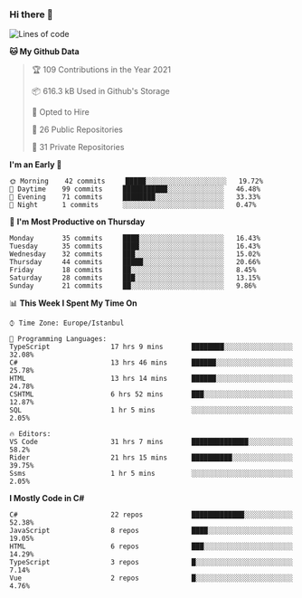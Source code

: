 ### Hi there 👋

<!--START_SECTION:waka-->
![Lines of code](https://img.shields.io/badge/From%20Hello%20World%20I%27ve%20Written-6.1%20million%20lines%20of%20code-blue)

**🐱 My Github Data** 

> 🏆 109 Contributions in the Year 2021
 > 
> 📦 616.3 kB Used in Github's Storage 
 > 
> 💼 Opted to Hire
 > 
> 📜 26 Public Repositories 
 > 
> 🔑 31 Private Repositories  
 > 
**I'm an Early 🐤** 

```text
🌞 Morning    42 commits     █████░░░░░░░░░░░░░░░░░░░░   19.72% 
🌆 Daytime    99 commits     ███████████░░░░░░░░░░░░░░   46.48% 
🌃 Evening    71 commits     ████████░░░░░░░░░░░░░░░░░   33.33% 
🌙 Night      1 commits      ░░░░░░░░░░░░░░░░░░░░░░░░░   0.47%

```
📅 **I'm Most Productive on Thursday** 

```text
Monday       35 commits     ████░░░░░░░░░░░░░░░░░░░░░   16.43% 
Tuesday      35 commits     ████░░░░░░░░░░░░░░░░░░░░░   16.43% 
Wednesday    32 commits     ███░░░░░░░░░░░░░░░░░░░░░░   15.02% 
Thursday     44 commits     █████░░░░░░░░░░░░░░░░░░░░   20.66% 
Friday       18 commits     ██░░░░░░░░░░░░░░░░░░░░░░░   8.45% 
Saturday     28 commits     ███░░░░░░░░░░░░░░░░░░░░░░   13.15% 
Sunday       21 commits     ██░░░░░░░░░░░░░░░░░░░░░░░   9.86%

```


📊 **This Week I Spent My Time On** 

```text
⌚︎ Time Zone: Europe/Istanbul

💬 Programming Languages: 
TypeScript               17 hrs 9 mins       ████████░░░░░░░░░░░░░░░░░   32.08% 
C#                       13 hrs 46 mins      ██████░░░░░░░░░░░░░░░░░░░   25.78% 
HTML                     13 hrs 14 mins      ██████░░░░░░░░░░░░░░░░░░░   24.78% 
CSHTML                   6 hrs 52 mins       ███░░░░░░░░░░░░░░░░░░░░░░   12.87% 
SQL                      1 hr 5 mins         ░░░░░░░░░░░░░░░░░░░░░░░░░   2.05%

🔥 Editors: 
VS Code                  31 hrs 7 mins       ██████████████░░░░░░░░░░░   58.2% 
Rider                    21 hrs 15 mins      ██████████░░░░░░░░░░░░░░░   39.75% 
Ssms                     1 hr 5 mins         ░░░░░░░░░░░░░░░░░░░░░░░░░   2.05%

```

**I Mostly Code in C#** 

```text
C#                       22 repos            █████████████░░░░░░░░░░░░   52.38% 
JavaScript               8 repos             ████░░░░░░░░░░░░░░░░░░░░░   19.05% 
HTML                     6 repos             ███░░░░░░░░░░░░░░░░░░░░░░   14.29% 
TypeScript               3 repos             █░░░░░░░░░░░░░░░░░░░░░░░░   7.14% 
Vue                      2 repos             █░░░░░░░░░░░░░░░░░░░░░░░░   4.76%

```



<!--END_SECTION:waka-->

<!--
**ebubekirdinc/ebubekirdinc** is a ✨ _special_ ✨ repository because its `README.md` (this file) appears on your GitHub profile.

Here are some ideas to get you started:

- 🔭 I’m currently working on ...
- 🌱 I’m currently learning ...
- 👯 I’m looking to collaborate on ...
- 🤔 I’m looking for help with ...
- 💬 Ask me about ...
- 📫 How to reach me: ...
- 😄 Pronouns: ...
- ⚡ Fun fact: ...
-->
